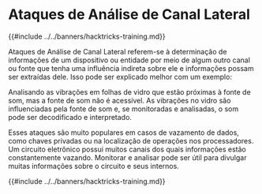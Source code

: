 # Ataques de Análise de Canal Lateral

{{#include ../../banners/hacktricks-training.md}}

Ataques de Análise de Canal Lateral referem-se à determinação de informações de um dispositivo ou entidade por meio de algum outro canal ou fonte que tenha uma influência indireta sobre ele e informações possam ser extraídas dele. Isso pode ser explicado melhor com um exemplo:

Analisando as vibrações em folhas de vidro que estão próximas à fonte de som, mas a fonte de som não é acessível. As vibrações no vidro são influenciadas pela fonte de som e, se monitoradas e analisadas, o som pode ser decodificado e interpretado.

Esses ataques são muito populares em casos de vazamento de dados, como chaves privadas ou na localização de operações nos processadores. Um circuito eletrônico possui muitos canais dos quais informações estão constantemente vazando. Monitorar e analisar pode ser útil para divulgar muitas informações sobre o circuito e seus internos.

{{#include ../../banners/hacktricks-training.md}}
